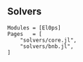 ## Solvers

```@autodocs
Modules = [El0ps]
Pages   = [
    "solvers/core.jl",
    "solvers/bnb.jl",
]
```
